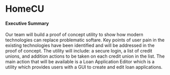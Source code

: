 
# HomeCU 

#### Executive Summary

Our team will build a proof of concept utility to show how modern technologies can replace problematic softare. Key points of user pain in the existing technologies have been identified and will be addressed in the proof of concept. The utility will include: a secure login, a list of credit unions, and addition actions to be taken on each credit union in the list. The main action that will be available is a Loan Application Editor which is a utility which provides users with a GUI to create and edit loan applications. 

